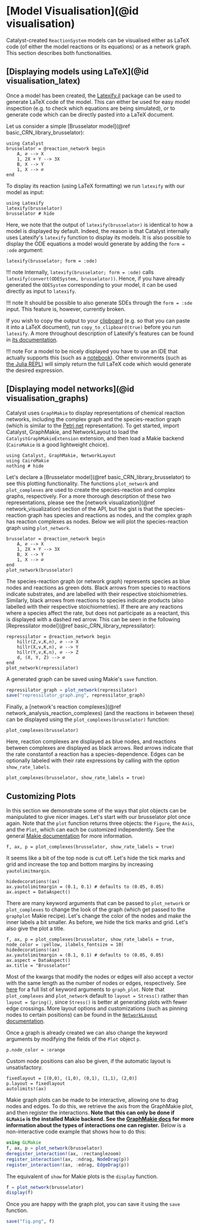 # [Model Visualisation](@id visualisation)
Catalyst-created `ReactionSystem` models can be visualised either as LaTeX code (of either the model reactions or its equations) or as a network graph. This section describes both functionalities.

## [Displaying models using LaTeX](@id visualisation_latex)
Once a model has been created, the [Latexify.jl](https://github.com/korsbo/Latexify.jl) package can be used to generate LaTeX code of the model. This can either be used for easy model inspection (e.g. to check which equations are being simulated), or to generate code which can be directly pasted into a LaTeX document.

Let us consider a simple [Brusselator model](@ref basic_CRN_library_brusselator):
```@example visualisation_latex
using Catalyst
brusselator = @reaction_network begin
    A, ∅ --> X
    1, 2X + Y --> 3X
    B, X --> Y
    1, X --> ∅
end
```
To display its reaction (using LaTeX formatting) we run `latexify` with our model as input:
```@example visualisation_latex
using Latexify
latexify(brusselator)
brusselator # hide
```
Here, we note that the output of `latexify(brusselator)` is identical to how a model is displayed by default. Indeed, the reason is that Catalyst internally uses Latexify's `latexify` function to display its models. It is also possible to display the ODE equations a model would generate by adding the `form = :ode` argument:
```@example visualisation_latex
latexify(brusselator; form = :ode)
```
!!! note
    Internally, `latexify(brusselator; form = :ode)` calls `latexify(convert(ODESystem, brusselator))`. Hence, if you have already generated the `ODESystem` corresponding to your model, it can be used directly as input to `latexify`.

!!! note 
    It should be possible to also generate SDEs through the `form = :sde` input. This feature is, however, currently broken.

If you wish to copy the output to your [clipboard](https://en.wikipedia.org/wiki/Clipboard_(computing)) (e.g. so that you can paste it into a LaTeX document), run `copy_to_clipboard(true)` before you run `latexify`. A more throughout description of Latexify's features can be found in [its documentation](https://korsbo.github.io/Latexify.jl/stable/).

!!! note
    For a model to be nicely displayed you have to use an IDE that actually supports this (such as a [notebook](https://jupyter.org/)). Other environments (such as [the Julia REPL](https://docs.julialang.org/en/v1/stdlib/REPL/)) will simply return the full LaTeX code which would generate the desired expression. 

## [Displaying model networks](@id visualisation_graphs)
Catalyst uses `GraphMakie` to display representations of chemical reaction networks, including the complex graph and the species-reaction graph (which is similar to the [Petri net](https://en.wikipedia.org/wiki/Petri_net) representation). To get started, import Catalyst, GraphMakie, and NetworkLayout to load the `CatalystGraphMakieExtension` extension, and then load a Makie backend (`CairoMakie` is a good lightweight choice).

```@example visualisation_graphs
using Catalyst, GraphMakie, NetworkLayout
using CairoMakie
nothing # hide
```

Let's declare a [Brusselator model](@ref basic_CRN_library_brusselator) to see this plotting functionality. The functions `plot_network` and `plot_complexes` are used to create the species-reaction and complex graphs, respectively. For a more thorough description of these two representations, please see the [network visualization](@ref network_visualization) section of the API, but the gist is that the species-reaction graph has species and reactions as nodes, and the complex graph has reaction complexes as nodes. Below we will plot the species-reaction graph using `plot_network`. 
```@example visualisation_graphs
brusselator = @reaction_network begin
    A, ∅ --> X
    1, 2X + Y --> 3X
    B, X --> Y
    1, X --> ∅
end
plot_network(brusselator)
```

The species-reaction graph (or network graph) represents species as blue nodes and reactions as green dots. Black arrows from species to reactions indicate substrates, and are labelled with their respective stoichiometries. Similarly, black arrows from reactions to species indicate products (also labelled with their respective stoichiometries). If there are any reactions where a species affect the rate, but does not participate as a reactant, this is displayed with a dashed red arrow. This can be seen in the following [Repressilator model](@ref basic_CRN_library_repressilator):
```@example visualisation_graphs
repressilator = @reaction_network begin
    hillr(Z,v,K,n), ∅ --> X
    hillr(X,v,K,n), ∅ --> Y
    hillr(Y,v,K,n), ∅ --> Z
    d, (X, Y, Z) --> ∅
end
plot_network(repressilator)
```

A generated graph can be saved using Makie's `save` function. 
```julia
repressilator_graph = plot_network(repressilator)
save("repressilator_graph.png", repressilator_graph)
```

Finally, a [network's reaction complexes](@ref network_analysis_reaction_complexes) (and the reactions in between these) can be displayed using the `plot_complexes(brusselator)` function:
```@example visualisation_graphs
plot_complexes(brusselator)
```
Here, reaction complexes are displayed as blue nodes, and reactions between complexes are displayed as black arrows. Red arrows indicate that the rate constantof a reaction has a species-dependence. Edges can be optionally labeled with their rate expressions by calling with the option `show_rate_labels`.
```@example visualisation_graphs
plot_complexes(brusselator, show_rate_labels = true)
```

## Customizing Plots
In this section we demonstrate some of the ways that plot objects can be manipulated to give nicer images. Let's start with our brusselator plot once again. Note that the `plot` function returns three objects: the `Figure`, the `Axis`, and the `Plot`, which can each be customized independently. See the general [Makie documentation](https://docs.makie.org/stable/) for more information.

```@example visualisation_graphs
f, ax, p = plot_complexes(brusselator, show_rate_labels = true)
```

It seems like a bit of the top node is cut off. Let's hide the tick marks and grid and increase the top and bottom margins by increasing `yautolimitmargin`.
```@example visualisation_graphs
hidedecorations!(ax)
ax.yautolimitmargin = (0.1, 0.1) # defaults to (0.05, 0.05)
ax.aspect = DataAspect()
```

There are many keyword arguments that can be passed to `plot_network` or `plot_complexes` to change the look of the graph (which get passed to the `graphplot` Makie recipe). Let's change the color of the nodes and make the inner labels a bit smaller. As before, we hide the tick marks and grid. Let's also give the plot a title. 
```@example visualisation_graphs
f, ax, p = plot_complexes(brusselator, show_rate_labels = true, node_color = :yellow, ilabels_fontsize = 10)
hidedecorations!(ax)
ax.yautolimitmargin = (0.1, 0.1) # defaults to (0.05, 0.05)
ax.aspect = DataAspect()
ax.title = "Brusselator"
```

Most of the kwargs that modify the nodes or edges will also accept a vector with the same length as the number of nodes or edges, respectively. See [here](https://graph.makie.org/stable/#The-graphplot-Recipe) for a full list of keyword arguments to `graph_plot`. Note that `plot_complexes` and `plot_network` default to `layout = Stress()` rather than `layout = Spring()`, since `Stress()` is better at generating plots with fewer edge crossings. More layout options and customizations (such as pinning nodes to certain positions) can be found in the [`NetworkLayout` documentation](https://juliagraphs.org/NetworkLayout.jl/stable/).

Once a graph is already created we can also change the keyword arguments by modifying the fields of the `Plot` object `p`.
```@example visualisation_graphs
p.node_color = :orange
```

Custom node positions can also be given, if the automatic layout is unsatisfactory.
```@example visualisation_graphs
fixedlayout = [(0,0), (1,0), (0,1), (1,1), (2,0)]
p.layout = fixedlayout
autolimits!(ax)
```

Makie graph plots can be made to be interactive, allowing one to drag nodes and edges. To do this, we retrieve the axis from the GraphMakie plot, and then register the interactions. **Note that this can only be done if `GLMakie` is the installed Makie backend. See the [GraphMakie docs](https://graph.makie.org/stable/#Predefined-Interactions) for more information about the types of interactions one can register.** Below is a non-interactive code example that shows how to do this:

```julia
using GLMakie
f, ax, p = plot_network(brusselator)
deregister_interaction!(ax, :rectanglezoom)
register_interaction!(ax, :ndrag, NodeDrag(p))
register_interaction!(ax, :edrag, EdgeDrag(p))
```

The equivalent of `show` for Makie plots is the `display` function. 
```julia
f = plot_network(brusselator)
display(f)
```

Once you are happy with the graph plot, you can save it using the `save` function. 
```julia
save("fig.png", f)
```
